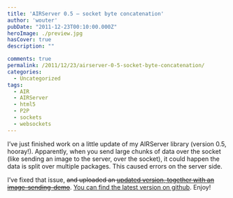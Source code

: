 ```yaml
---
title: 'AIRServer 0.5 – socket byte concatenation'
author: 'wouter'
pubDate: "2011-12-23T00:10:00.000Z"
heroImage: ./preview.jpg
hasCover: true
description: ""

comments: true
permalink: /2011/12/23/airserver-0-5-socket-byte-concatenation/
categories:
  - Uncategorized
tags:
  - AIR
  - AIRServer
  - html5
  - P2P
  - sockets
  - websockets
---
```

I’ve just finished work on a little update of my AIRServer library (version 0.5, hooray!). Apparently, when you send large chunks of data over the socket (like sending an image to the server, over the socket), it could happen the data is split over multiple packages. This caused errors on the server side.

I’ve fixed that issue, <del datetime="2013-02-10T10:15:53+00:00">and uploaded an [updated version, together with an image-sending-demo][1]</del>. [You can find the latest version on github][2]. Enjoy!

[1]: http://labs.aboutme.be/airserver/airserver-0.5.zip 	"updated version with image sending"
[2]: https://github.com/wouterverweirder/AIR-Server 		"Sources on Github"